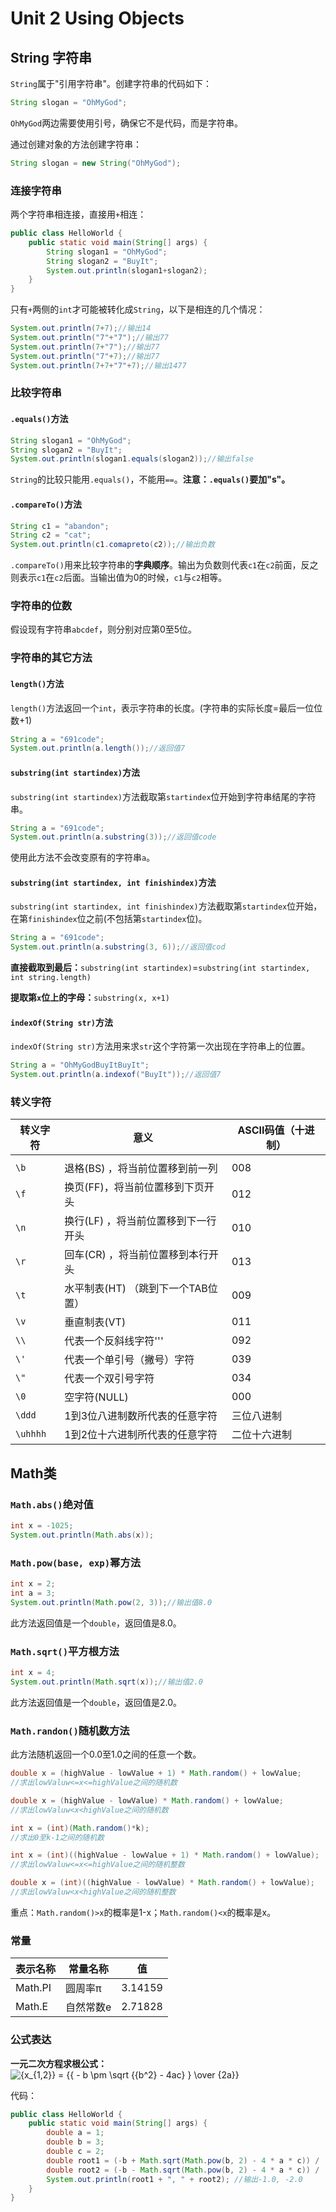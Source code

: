 # Unit 2 Using Objects

## String 字符串

`String`属于"引用字符串"。创建字符串的代码如下：

```java
String slogan = "OhMyGod";
```

`OhMyGod`两边需要使用引号，确保它不是代码，而是字符串。

通过创建对象的方法创建字符串：

```java
String slogan = new String("OhMyGod");
```

### 连接字符串

两个字符串相连接，直接用`+`相连：

```java
public class HelloWorld {
    public static void main(String[] args) {
        String slogan1 = "OhMyGod";
        String slogan2 = "BuyIt";
        System.out.println(slogan1+slogan2);
    }
}
```

只有`+`两侧的`int`才可能被转化成`String`，以下是相连的几个情况：

```java
System.out.println(7+7);//输出14
System.out.println("7"+"7");//输出77
System.out.println(7+"7");//输出77
System.out.println("7"+7);//输出77
System.out.println(7+7+"7"+7);//输出1477
```

### 比较字符串

#### `.equals()`方法

```java
String slogan1 = "OhMyGod";
String slogan2 = "BuyIt";
System.out.println(slogan1.equals(slogan2));//输出false
```

`String`的比较只能用`.equals()`，不能用`==`。**注意：`.equals()`要加"s"。**

#### `.compareTo()`方法

```java
String c1 = "abandon";
String c2 = "cat";
System.out.println(c1.comapreto(c2));//输出负数
```

`.compareTo()`用来比较字符串的**字典顺序**。输出为负数则代表`c1`在`c2`前面，反之则表示`c1`在`c2`后面。当输出值为0的时候，`c1`与`c2`相等。

### 字符串的位数

假设现有字符串`abcdef`，则分别对应第0至5位。

### 字符串的其它方法

#### `length()`方法

`length()`方法返回一个`int`，表示字符串的长度。(字符串的实际长度=最后一位位数+1)

```java
String a = "691code";
System.out.println(a.length());//返回值7
```

#### `substring(int startindex)`方法

`substring(int startindex)`方法截取第`startindex`位开始到字符串结尾的字符串。

```java
String a = "691code";
System.out.println(a.substring(3));//返回值code
```

使用此方法不会改变原有的字符串`a`。

#### `substring(int startindex, int finishindex)`方法

`substring(int startindex, int finishindex)`方法截取第`startindex`位开始，在第`finishindex`位之前(不包括第`startindex`位)。

```java
String a = "691code";
System.out.println(a.substring(3, 6));//返回值cod
```

**直接截取到最后：**`substring(int startindex)`=`substring(int startindex, int string.length)`

**提取第`x`位上的字母：**`substring(x, x+1)`

#### `indexOf(String str)`方法

`indexOf(String str)`方法用来求`str`这个字符第一次出现在字符串上的位置。

```java
String a = "OhMyGodBuyItBuyIt";
System.out.println(a.indexof("BuyIt"));//返回值7
```

### 转义字符

| 转义字符 | 意义                                | ASCII码值（十进制） |
| -------- | ----------------------------------- | ------------------- |
|          |                                     |                     |
| `\b`     | 退格(BS) ，将当前位置移到前一列     | 008                 |
| `\f`     | 换页(FF)，将当前位置移到下页开头    | 012                 |
| `\n`     | 换行(LF) ，将当前位置移到下一行开头 | 010                 |
| `\r`     | 回车(CR) ，将当前位置移到本行开头   | 013                 |
| `\t`     | 水平制表(HT) （跳到下一个TAB位置）  | 009                 |
| `\v`     | 垂直制表(VT)                        | 011                 |
| `\\`     | 代表一个反斜线字符''\'              | 092                 |
| `\'`     | 代表一个单引号（撇号）字符          | 039                 |
| `\"`     | 代表一个双引号字符                  | 034                 |
| `\0`     | 空字符(NULL)                        | 000                 |
| `\ddd`   | 1到3位八进制数所代表的任意字符      | 三位八进制          |
| `\uhhhh` | 1到2位十六进制所代表的任意字符      | 二位十六进制        |

## Math类

### `Math.abs()`绝对值

```java
int x = -1025;
System.out.println(Math.abs(x));
```

### `Math.pow(base, exp)`幂方法

```java
int x = 2;
int a = 3;
System.out.println(Math.pow(2, 3));//输出值8.0
```

此方法返回值是一个`double`，返回值是8.0。

### `Math.sqrt()`平方根方法

```java
int x = 4;
System.out.println(Math.sqrt(x));//输出值2.0
```

此方法返回值是一个`double`，返回值是2.0。

### `Math.randon()`随机数方法

此方法随机返回一个0.0至1.0之间的任意一个数。

```java
double x = (highValue - lowValue + 1) * Math.random() + lowValue;
//求出lowValuw<=x<=highValue之间的随机数

double x = (highValue - lowValue) * Math.random() + lowValue;
//求出lowValuw<x<highValue之间的随机数

int x = (int)(Math.random()*k);
//求出0至k-1之间的随机数

int x = (int)((highValue - lowValue + 1) * Math.random() + lowValue);
//求出lowValuw<=x<=highValue之间的随机整数

double x = (int)((highValue - lowValue) * Math.random() + lowValue);
//求出lowValuw<x<highValue之间的随机整数
```

重点：`Math.random()>x`的概率是1-x；`Math.random()<x`的概率是x。

### 常量

| 表示名称 | 常量名称  | 值      |
| -------- | --------- | ------- |
| Math.PI  | 圆周率π   | 3.14159 |
| Math.E   | 自然常数e | 2.71828 |

### 公式表达

**一元二次方程求根公式：**<img src="https://latex.codecogs.com/gif.latex?{x_{1,2}}&space;=&space;{{&space;-&space;b&space;\pm&space;\sqrt&space;{{b^2}&space;-&space;4ac}&space;}&space;\over&space;{2a}}" title="{x_{1,2}} = {{ - b \pm \sqrt {{b^2} - 4ac} } \over {2a}}" />

代码：

```java
public class HelloWorld {
    public static void main(String[] args) {
        double a = 1;
        double b = 3;
        double c = 2;
        double root1 = (-b + Math.sqrt(Math.pow(b, 2) - 4 * a * c)) / (2 * a);
        double root2 = (-b - Math.sqrt(Math.pow(b, 2) - 4 * a * c)) / (2 * a);
        System.out.println(root1 + ", " + root2); //输出-1.0, -2.0
    }
}
```

